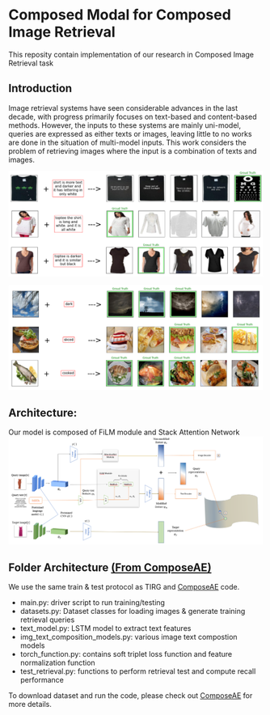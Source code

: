 # Composed Modal for Composed Image Retrieval
This reposity contain implementation of our research in Composed Image Retrieval task

## Introduction
Image retrieval systems have seen considerable advances in the last decade, with progress primarily focuses on text-based and content-based methods. However, the inputs to these systems are mainly uni-model, queries are expressed as either texts or images, leaving little to no works are done in the situation of multi-model inputs. This work considers the problem of retrieving images where the input is a combination of texts and images.

![Example of Composed Image Retrieval on FashionIQ dataset](fashioniqsamples.png)


![Example of Composed Image Retrieval on MITState dataset](mitstatesamples.png)

## Architecture:
Our model is composed of FiLM module and Stack Attention Network
![Model Architecture](model.png)

## Folder Architecture [(From ComposeAE)](https://github.com/ecom-research/ComposeAE)
We use the same train & test protocol as TIRG and [ComposeAE](https://github.com/ecom-research/ComposeAE) code. 
- main.py: driver script to run training/testing
- datasets.py: Dataset classes for loading images & generate training retrieval queries
- text_model.py: LSTM model to extract text features
- img_text_composition_models.py: various image text compostion models
- torch_function.py: contains soft triplet loss function and feature normalization function
- test_retrieval.py: functions to perform retrieval test and compute recall performance


To download dataset and run the code, please check out [ComposeAE](https://github.com/ecom-research/ComposeAE) for more details.

